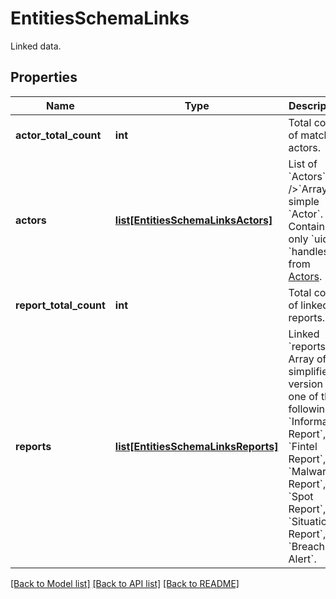 # EntitiesSchemaLinks

Linked data.

## Properties
Name | Type | Description | Notes
------------ | ------------- | ------------- | -------------
**actor_total_count** | **int** | Total count of matched actors. | [optional] 
**actors** | [**list[EntitiesSchemaLinksActors]**](EntitiesSchemaLinksActors.md) | List of &#x60;Actors&#x60; &lt;br /&gt;&#x60;Array&#x60; of simple &#x60;Actor&#x60;. Contains only &#x60;uid&#x60;, &#x60;handles&#x60; from [Actors](). | [optional] 
**report_total_count** | **int** | Total count of linked reports. | [optional] 
**reports** | [**list[EntitiesSchemaLinksReports]**](EntitiesSchemaLinksReports.md) | Linked &#x60;reports&#x60; Array of simplified version of one of the following: &#x60;Information Report&#x60;, &#x60;Fintel Report&#x60;, &#x60;Malware Report&#x60;, &#x60;Spot Report&#x60;, &#x60;Situation Report&#x60;, &#x60;Breach Alert&#x60;. | [optional] 

[[Back to Model list]](../README.md#documentation-for-models) [[Back to API list]](../README.md#documentation-for-api-endpoints) [[Back to README]](../README.md)


